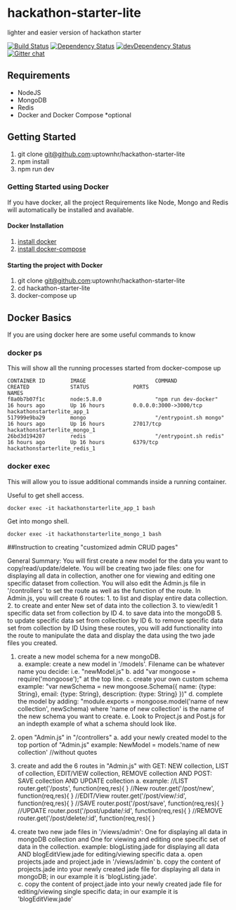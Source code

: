 # hackathon-starter-lite
lighter and easier version of hackathon starter

[![Build Status](https://travis-ci.org/uptownhr/hackathon-starter-lite.svg)](https://travis-ci.org/uptownhr/hackathon-starter-lite)
[![Dependency Status](https://david-dm.org/uptownhr/hackathon-starter-lite.svg)](https://david-dm.org/uptownhr/hackathon-starter-lite)
[![devDependency Status](https://david-dm.org/uptownhr/hackathon-starter-lite/dev-status.svg)](https://david-dm.org/uptownhr/hackathon-starter-lite)
[![Gitter chat](https://badges.gitter.im/uptownhr/hackathon-starter-lite.png)](https://gitter.im/uptownhr/hackathon-starter-lite)


## Requirements
- NodeJS
- MongoDB
- Redis
- Docker and Docker Compose *optional

## Getting Started
1. git clone git@github.com:uptownhr/hackathon-starter-lite
2. npm install
3. npm run dev

### Getting Started using Docker
If you have docker, all the project Requirements like Node, Mongo and Redis will automatically be installed and available. 

#### Docker Installation
1. [install docker](https://docs.docker.com/engine/installation/)
2. [install docker-compose](https://docs.docker.com/compose/install/)

#### Starting the project with Docker
1. git clone git@github.com:uptownhr/hackathon-starter-lite
2. cd hackathon-starter-lite
3. docker-compose up

## Docker Basics
If you are using docker here are some useful commands to know

### docker ps
This will show all the running processes started from docker-compose up
```
CONTAINER ID        IMAGE                      COMMAND                  CREATED             STATUS              PORTS                                      NAMES
f8a0b7b07f1c        node:5.8.0                 "npm run dev-docker"     16 hours ago        Up 16 hours         0.0.0.0:3000->3000/tcp                     hackathonstarterlite_app_1
517999e9ba29        mongo                      "/entrypoint.sh mongo"   16 hours ago        Up 16 hours         27017/tcp                                  hackathonstarterlite_mongo_1
26bd3d194207        redis                      "/entrypoint.sh redis"   16 hours ago        Up 16 hours         6379/tcp                                   hackathonstarterlite_redis_1
```
### docker exec
This will allow you to issue additional commands inside a running container.

Useful to get shell access.

`docker exec -it hackathonstarterlite_app_1 bash`

Get into mongo shell.

`docker exec -it hackathonstarterlite_mongo_1 bash`


##Instruction to creating "customized admin CRUD pages"

General Summary:
  You will first create a new model for the data you want to copy/read/update/delete.  You will be creating two jade files: one for displaying all data in collection, another one for viewing and editing one specific dataset from collection.  You will also edit the Admin.js file in '/controllers' to set the route as well as the function of the route.  In Admin.js, you will create 6 routes:
      1. to list and display entire data collection.
      2. to create and enter New set of data into the collection
      3. to view/edit 1 specific data set from collection by ID
      4. to save data into the mongoDB
      5. to update specific data set from collection by ID
      6. to remove specific data set from collection by ID
  Using these routes, you will add functionality into the route to manipulate the data and display the data using the two jade files you created.

1.  create a new model schema for a new mongoDB.  
    a. example: create a new model in '/models'.  Filename can be whatever name you decide: i.e. "newModel.js"
    b. add "var mongoose = require('mongoose');" at the top line.
    c. create your own custom schema
       example:
           "var newSchema = new mongoose.Schema({
              name: {type: String},
              email: {type: String},
              description: {type: String}
            })"
    d.  complete the model by adding: "module.exports = mongoose.model('name of new collection', newSchema)
        where 'name of new collection' is the name of the new schema you want to create.
    e.  Look to Project.js and Post.js for an indepth example of what a schema should look like. 

2.  open "Admin.js" in "/controllers"
    a.  add your newly created model to the top portion of "Admin.js"
        example: NewModel = models.'name of new collection' //without quotes

3.  create and add the 6 routes in "Admin.js" with GET: NEW collection, LIST of collection, EDIT/VIEW collection, REMOVE       collection AND POST: SAVE collection AND UPDATE collection
    a.  example: 
        //LIST
          router.get('/posts', function(req,res){
          }
        //New
          router.get('/post/new', function(req,res){
          }
        //EDIT/View
          router.get('/post/view/:id', function(req,res){
          }
        //SAVE
          router.post('/post/save', function(req,res){
          }
        //UPDATE
          router.post('/post/update/:id', function(req,res){
          }
        //REMOVE
          router.get('/post/delete/:id', function(req,res){
          }

4.  create two new jade files in '/views/admin': One for displaying all data in mongoDB collection and One for viewing and     editing one specific set of data in the collection.
      example: blogListing.jade for displaying all data AND blogEditView.jade for editing/viewing specific data
    a.  open projects.jade and project.jade in '/views/admin'
    b.  copy the content of projects.jade into your newly created jade file for displaying all data in mongoDB; in our             example it is 'blogListing.jade'.  
    c.  copy the content of project.jade into your newly created jade file for editing/viewing single specific data; in our         example it is 'blogEditView.jade'
